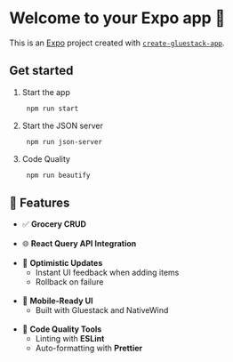 # Welcome to your Expo app 👋

This is an [Expo](https://expo.dev) project created with [`create-gluestack-app`](https://www.npmjs.com/package/create-gluestack).

## Get started

1. Start the app

   ```bash
    npm run start
   ```

2. Start the JSON server

   ```bash
    npm run json-server
   ```

3. Code Quality

   ```bash
    npm run beautify
   ```

## 🚀 Features

- ✅ **Grocery CRUD**
  <br><br>
- 🌐 **React Query API Integration**
  <br><br>
- 🔄 **Optimistic Updates**
  - Instant UI feedback when adding items
  - Rollback on failure
    <br><br>
- 📱 **Mobile-Ready UI**
  - Built with Gluestack and NativeWind
    <br><br>
- 🧹 **Code Quality Tools**
  - Linting with **ESLint**
  - Auto-formatting with **Prettier**
